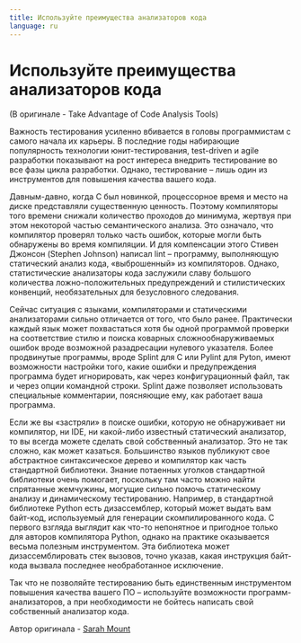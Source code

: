 ```yaml
---
title: Используйте преимущества анализаторов кода
language: ru
---
```


# Используйте преимущества анализаторов кода
(В оригинале - Take Advantage of Code Analysis Tools)

Важность тестирования усиленно вбивается в головы программистам с самого начала их карьеры. В последние годы набирающие популярность технологии юнит-тестирования, test-driven и agile разработки показывают на рост интереса внедрить тестирование во все фазы цикла разработки. Однако, тестирование – лишь один из инструментов для повышения качества вашего кода.

Давным-давно, когда С был новинкой, процессорное время и место на диске представляли существенную ценность. Поэтому компиляторы того времени снижали количество проходов до минимума, жертвуя при этом некоторой частью семантического анализа. Это означало, что компилятор проверял только часть ошибок, которые могли быть обнаружены во время компиляции. И для компенсации этого Стивен Джонсон (Stephen Johnson) написал lint – программу, выполняющую статический анализ кода, «выброшенный» из компиляторов. Однако, статистические анализаторы кода заслужили славу большого количества ложно-положительных предупреждений и стилистических конвенций, необязательных для безусловного следования.

Сейчас ситуация с языками, компиляторами и статическими анализаторами сильно отличается от того, что было ранее. Практически каждый язык может похвастаться хотя бы одной программой проверки на соответствие стилю и поиска коварных сложнообнаруживаемых ошибок вроде возможной разадресации нулевого указателя. Более продвинутые программы, вроде Splint для С или Pylint для Pyton, имеют возможности настройки того, какие ошибки и предупреждения программа будет игнорировать, как через конфигурационный файл, так и через опции командной строки. Splint даже позволяет использовать специальные комментарии, поясняющие ему, как работает ваша программа.

Если же вы «застряли» в поиске ошибки, которую не обнаруживает ни компилятор, ни IDE, ни какой-либо известный статический анализатор, то вы всегда можете сделать свой собственный анализатор. Это не так сложно, как может казаться. Большинство языков публикуют свое абстрактное синтаксическое дерево и компилятор как часть стандартной библиотеки. Знание потаенных уголков стандартной библиотеки очень помогает, поскольку там часто можно найти спрятанные жемчужины, могущие сильно помочь статическому анализу и динамическому тестированию. Например, в стандартной библиотеке Python есть дизассемблер, который может выдать вам байт-код, используемый для генерации скомпилированного кода. С первого взгляда выглядит как что-то непонятное и пригодное только для авторов компилятора Python, однако на практике оказывается весьма полезным инструментом. Эта библиотека может дизассемблировать стек вызовов, точно указав, какая инструкция байт-кода вызвала последнее необработанное исключение.

Так что не позволяйте тестированию быть единственным инструментом повышения качества вашего ПО – используйте возможности программ-анализаторов, а при необходимости не бойтесь написать свой собственный анализатор кода.

Автор оригинала - [Sarah Mount](http://programmer.97things.oreilly.com/wiki/index.php/Sarah_Mount)
